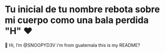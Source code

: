 <h1>Tu inicial de tu nombre rebota sobre mi cuerpo como una bala perdida "H" ❤️</h1>

👋 Hi, I’m @SNOOPYD3V i'm from guatemala this is my README?
